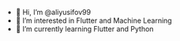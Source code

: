 - 👋 Hi, I’m @aliyusifov99
- 👀 I’m interested in Flutter and Machine Learning
- 🌱 I’m currently learning Flutter and Python

<!---
aliyusifov99/aliyusifov99 is a ✨ special ✨ repository because its `README.md` (this file) appears on your GitHub profile.
You can click the Preview link to take a look at your changes.
--->
